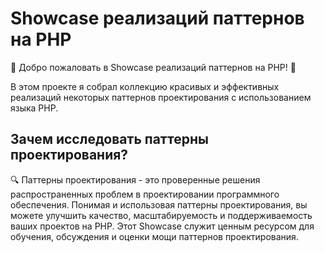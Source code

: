 # Showcase реализаций паттернов на PHP

🌟 Добро пожаловать в Showcase реализаций паттернов на PHP! 🌟

В этом проекте я собрал коллекцию красивых и эффективных реализаций некоторых паттернов проектирования с использованием языка PHP. 
## Зачем исследовать паттерны проектирования?

🔍 Паттерны проектирования - это проверенные решения распространенных проблем в проектировании программного обеспечения. Понимая и использовая паттерны проектирования, вы можете улучшить качество, масштабируемость и поддерживаемость ваших проектов на PHP. Этот Showcase служит ценным ресурсом для обучения, обсуждения и оценки мощи паттернов проектирования.